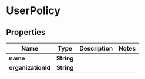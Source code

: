

# UserPolicy


## Properties

| Name | Type | Description | Notes |
|------------ | ------------- | ------------- | -------------|
|**name** | **String** |  |  |
|**organizationId** | **String** |  |  |



